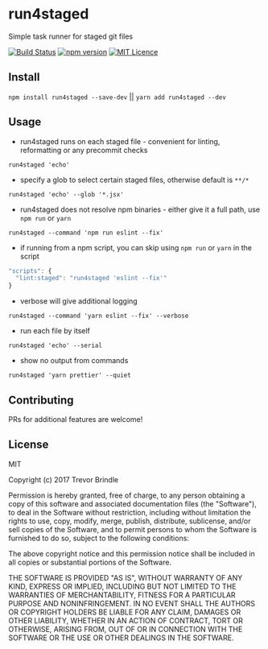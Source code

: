 # run4staged

Simple task runner for staged git files

[![Build Status](https://travis-ci.org/tabrindle/run4staged.svg?branch=master)](https://travis-ci.org/tabrindle/run4staged) [![npm version](https://badge.fury.io/js/run4staged.svg)](https://badge.fury.io/js/run4staged) [![MIT Licence](https://badges.frapsoft.com/os/mit/mit.svg?v=103)](https://opensource.org/licenses/mit-license.php)

## Install

`npm install run4staged --save-dev` || `yarn add run4staged --dev`

## Usage

- run4staged runs on each staged file - convenient for linting, reformatting or any precommit checks

`run4staged 'echo'`

- specify a glob to select certain staged files, otherwise default is `**/*`

`run4staged 'echo' --glob '*.jsx'`

- run4staged does not resolve npm binaries - either give it a full path, use `npm run` or `yarn`

`run4staged --command 'npm run eslint --fix'`

- if running from a npm script, you can skip using `npm run` or `yarn` in the script

```javascript
"scripts": {
  "lint:staged": "run4staged 'eslint --fix'"
}
```

- verbose will give additional logging

`run4staged --command 'yarn eslint --fix' --verbose`

- run each file by itself

`run4staged 'echo' --serial`

- show no output from commands

`run4staged 'yarn prettier' --quiet`

## Contributing

PRs for additional features are welcome!

## License

MIT

Copyright (c) 2017 Trevor Brindle

Permission is hereby granted, free of charge, to any person obtaining a copy
of this software and associated documentation files (the "Software"), to deal
in the Software without restriction, including without limitation the rights
to use, copy, modify, merge, publish, distribute, sublicense, and/or sell
copies of the Software, and to permit persons to whom the Software is
furnished to do so, subject to the following conditions:

The above copyright notice and this permission notice shall be included in all
copies or substantial portions of the Software.

THE SOFTWARE IS PROVIDED "AS IS", WITHOUT WARRANTY OF ANY KIND, EXPRESS OR
IMPLIED, INCLUDING BUT NOT LIMITED TO THE WARRANTIES OF MERCHANTABILITY,
FITNESS FOR A PARTICULAR PURPOSE AND NONINFRINGEMENT. IN NO EVENT SHALL THE
AUTHORS OR COPYRIGHT HOLDERS BE LIABLE FOR ANY CLAIM, DAMAGES OR OTHER
LIABILITY, WHETHER IN AN ACTION OF CONTRACT, TORT OR OTHERWISE, ARISING FROM,
OUT OF OR IN CONNECTION WITH THE SOFTWARE OR THE USE OR OTHER DEALINGS IN THE
SOFTWARE.
